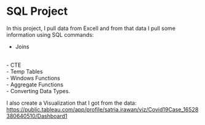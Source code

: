 # SQL Project
In this project, I pull data from Excell and from that data I pull some information using SQL commands:
<br/>
- Joins
<br/>
- CTE
<br/>
- Temp Tables
<br/>
- Windows Functions
<br/>
- Aggregate Functions
<br/>
- Converting Data Types. 

I also create a Visualization that I got from the data: <br/>
https://public.tableau.com/app/profile/satria.irawan/viz/Covid19Case_16528380640510/Dashboard1
